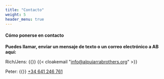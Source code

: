 ```yaml
---
title: "Contacto"
weight: 5
header_menu: true
---
```


#### Cómo ponerse en contacto

**Puedes llamar, enviar un mensaje de texto o un correo electrónico a AB aquí:**

Rich/Jens:
{{<icon class="fa fa-envelope">}}&nbsp;{{< cloakemail "info@alpujarrabrothers.org" >}}

Peter:
{{<icon class="fa fa-phone">}}&nbsp;[+34 641 246 761](tel:+34641246761)
